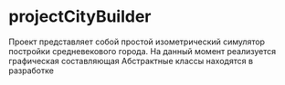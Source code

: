 # projectCityBuilder
Проект представляет собой простой изометрический симулятор постройки средневекового города. На данный момент реализуется графическая составляющая
Абстрактные классы находятся в разработке
